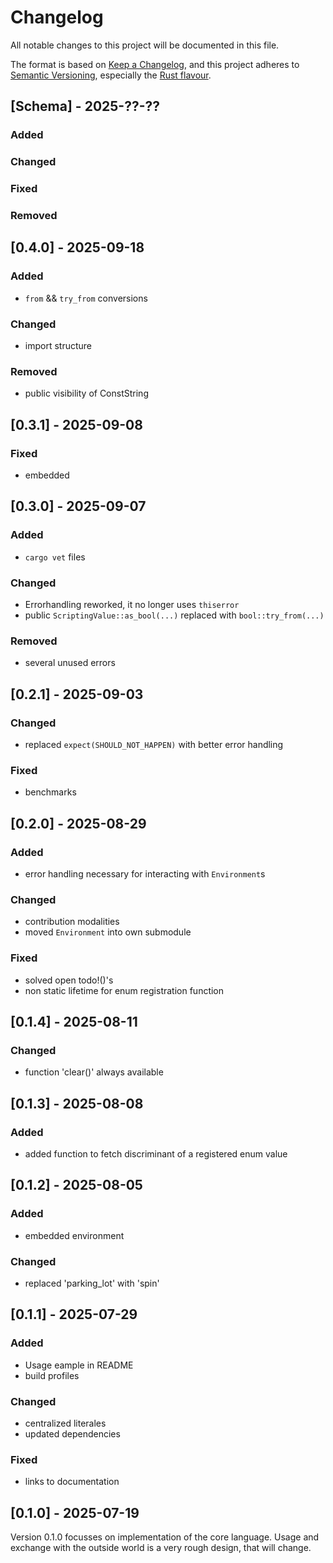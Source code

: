 # Changelog

All notable changes to this project will be documented in this file.

The format is based on [Keep a Changelog](https://keepachangelog.com/en/1.0.0/),
and this project adheres to [Semantic Versioning](https://semver.org/spec/v2.0.0.html),
especially the [Rust flavour](https://doc.rust-lang.org/cargo/reference/semver.html).

## [Schema] - 2025-??-??

### Added

### Changed

### Fixed

### Removed

## [0.4.0] - 2025-09-18

### Added
- `from` && `try_from` conversions

### Changed
- import structure

### Removed
- public visibility of ConstString

## [0.3.1] - 2025-09-08

### Fixed
- embedded

## [0.3.0] - 2025-09-07

### Added
- `cargo vet` files

### Changed
- Errorhandling reworked, it no longer uses `thiserror`
- public `ScriptingValue::as_bool(...)` replaced with `bool::try_from(...)`

### Removed
- several unused errors

## [0.2.1] - 2025-09-03

### Changed
- replaced `expect(SHOULD_NOT_HAPPEN)` with better error handling

### Fixed
- benchmarks

## [0.2.0] - 2025-08-29

### Added
- error handling necessary for interacting with `Environment`s

### Changed
- contribution modalities
- moved `Environment` into own submodule

### Fixed
- solved open todo!()'s
- non static lifetime for enum registration function

## [0.1.4] - 2025-08-11

### Changed
- function 'clear()' always available

## [0.1.3] - 2025-08-08

### Added
- added function to fetch discriminant of a registered enum value

## [0.1.2] - 2025-08-05

### Added
- embedded environment

### Changed
- replaced 'parking_lot' with 'spin'

## [0.1.1] - 2025-07-29

### Added
- Usage eample in README
- build profiles

### Changed
- centralized literales
- updated dependencies

### Fixed
- links to documentation

## [0.1.0] - 2025-07-19

Version 0.1.0 focusses on implementation of the core language.
Usage and exchange with the outside world is a very rough design, that will change.
